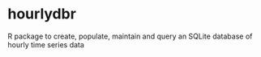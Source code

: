 # hourlydbr
R package to create, populate, maintain and query an SQLite database of hourly time series data
